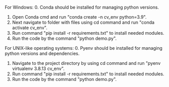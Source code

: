 For Windows:
0. Conda should be installed for managing python versions.
1. Open Conda cmd and run "conda create -n cv_env python=3.9".
2. Next navigate to folder with files using cd command and run "conda activate cv_env".
3. Run command "pip install -r requirements.txt" to install needed modules.
4. Run the code by the command "python demo.py".

For UNIX-like operating systems:
0. Pyenv should be installed for managing python versions and dependencies.
1. Navigate to the project directory by using cd command and run "pyenv virtualenv 3.8.13 cv_env".
2. Run command "pip install -r requirements.txt" to install needed modules.
3. Run the code by the command "python demo.py".
